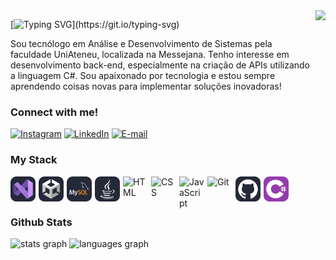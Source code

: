 <img align="right" height="300" src="https://i.pinimg.com/originals/47/c9/55/47c9552e5cc72583c617c30cd378fbf0.gif"  />

[![Typing SVG](https://readme-typing-svg.herokuapp.com?font=Fira+Code+&weight=600&size=25&pause=1000&center=true&width=435&height=40&lines=Ol%C3%A1%2C+meu+nome+%C3%A9+Luis+Augusto!)](https://git.io/typing-svg)

<p align="left">Sou tecnólogo em Análise e Desenvolvimento de Sistemas pela faculdade UniAteneu, localizada na Messejana. Tenho interesse em desenvolvimento back-end, especialmente na criação de APIs utilizando a linguagem C#.
Sou apaixonado por tecnologia e estou sempre aprendendo coisas novas para implementar soluções inovadoras!</p>

<h3>Connect with me!</h3>

[![Instagram](https://img.shields.io/badge/-Instagram-%23E4405F?style=for-the-badge&logo=instagram&logoColor=white)](www.https://www.instagram.com/luisaugusttto/)
[![LinkedIn](https://img.shields.io/badge/LinkedIn-0077B5?style=for-the-badge&logo=linkedin&logoColor=white)](www.https://www.linkedin.com/in/SEUUSERNAME/)
[![E-mail](https://img.shields.io/badge/-Email-000?style=for-the-badge&logo=microsoft-outlook&logoColor=007BFF)](mailto:luisaugusto010203@gmail.com)

<h3>My Stack</h3>
<div style="display: inline_block">
    <img 
        align="center" 
        alt="HTML"
        title="HTML" 
        width="40px" 
        style="padding-right: 5px;" 
        src="https://github.com/tandpfun/skill-icons/raw/main/icons/CS.svg" 
    />
    <img 
        align="left" 
        alt="HTML"
        title="HTML" 
        width="40px" 
        style="padding-right: 5px;" 
        src="https://github.com/tandpfun/skill-icons/raw/main/icons/VisualStudio-Dark.svg" 
    />
    <img 
        align="left" 
        alt="HTML"
        title="HTML" 
        width="40px" 
        style="padding-right: 5px;" 
        src="https://github.com/tandpfun/skill-icons/raw/main/icons/Unity-Dark.svg" 
    />
    <img 
        align="left" 
        alt="HTML"
        title="HTML" 
        width="40px" 
        style="padding-right: 5px;" 
        src="https://github.com/tandpfun/skill-icons/raw/main/icons/MySQL-Dark.svg" 
    />
    <img 
        align="left" 
        alt="HTML"
        title="HTML" 
        width="40px" 
        style="padding-right: 5px;" 
        src="https://github.com/tandpfun/skill-icons/raw/main/icons/Java-Dark.svg" 
    />
    <img 
        align="left" 
        alt="HTML"
        title="HTML" 
        width="40px" 
        style="padding-right: 5px;" 
        src="https://cdn.jsdelivr.net/gh/devicons/devicon@latest/icons/html5/html5-original.svg" 
    />
    <img 
        align="left" 
        alt="CSS" 
        title="CSS"
        width="40px" 
        style="padding-right: 5px;" 
        src="https://cdn.jsdelivr.net/gh/devicons/devicon@latest/icons/css3/css3-original.svg" 
    />
    <img 
        align="left" 
        alt="JavaScript" 
        title="JavaScript"
        width="40px" 
        style="padding-right: 5px;" 
        src="https://cdn.jsdelivr.net/gh/devicons/devicon@latest/icons/javascript/javascript-original.svg" 
    />
    <img 
        align="left" 
        alt="Git" 
        title="Git"
        width="40px" 
        style="padding-right: 5px;" 
        src="https://cdn.jsdelivr.net/gh/devicons/devicon@latest/icons/git/git-original.svg" 
    />
    <img 
        align="left" 
        alt="Git" 
        title="Git"
        width="40px" 
        style="padding-right: 5px;" 
        src="https://github.com/tandpfun/skill-icons/raw/main/icons/Github-Dark.svg" 
    />
</div>

<h3>Github Stats</h3>
<div align="left">
  <img src="https://github-readme-stats.vercel.app/api?username=luisaugusto2004&hide_title=false&hide_rank=false&show_icons=true&include_all_commits=true&count_private=true&disable_animations=false&theme=tokyonight&locale=en&hide_border=false" height="150" alt="stats graph"  />
  <img src="https://github-readme-stats.vercel.app/api/top-langs?username=luisaugusto2004&locale=en&hide_title=false&layout=compact&card_width=320&langs_count=5&theme=tokyonight&hide_border=false" height="150" alt="languages graph"  />
</div>

###

###
